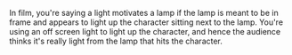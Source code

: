 
In film, you're saying a light motivates a lamp if the lamp is meant to be in frame and appears to light up the character sitting next to the lamp. You're using an off screen light to light up the character, and hence the audience thinks it's really light from the lamp that hits the character.
